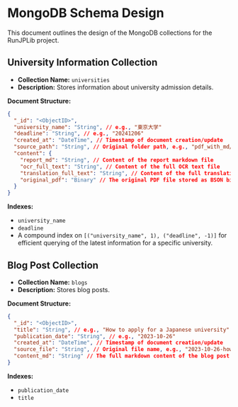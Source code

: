 # MongoDB Schema Design

This document outlines the design of the MongoDB collections for the RunJPLib project.

## University Information Collection

- **Collection Name:** `universities`
- **Description:** Stores information about university admission details.

**Document Structure:**

```json
{
  "_id": "<ObjectID>",
  "university_name": "String", // e.g., "東京大学"
  "deadline": "String", // e.g., "20241206"
  "created_at": "DateTime", // Timestamp of document creation/update
  "source_path": "String", // Original folder path, e.g., "pdf_with_md/東京大学_20241206"
  "content": {
    "report_md": "String", // Content of the report markdown file
    "ocr_full_text": "String", // Content of the full OCR text file
    "translation_full_text": "String", // Content of the full translation text file
    "original_pdf": "Binary" // The original PDF file stored as BSON binary data
  }
}
```

**Indexes:**

- `university_name`
- `deadline`
- A compound index on `[("university_name", 1), ("deadline", -1)]` for efficient querying of the latest information for a specific university.

## Blog Post Collection

- **Collection Name:** `blogs`
- **Description:** Stores blog posts.

**Document Structure:**

```json
{
  "_id": "<ObjectID>",
  "title": "String", // e.g., "How to apply for a Japanese university"
  "publication_date": "String", // e.g., "2023-10-26"
  "created_at": "DateTime", // Timestamp of document creation/update
  "source_file": "String", // Original file name, e.g., "2023-10-26-how-to-apply.md"
  "content_md": "String" // The full markdown content of the blog post
}
```

**Indexes:**

- `publication_date`
- `title`
